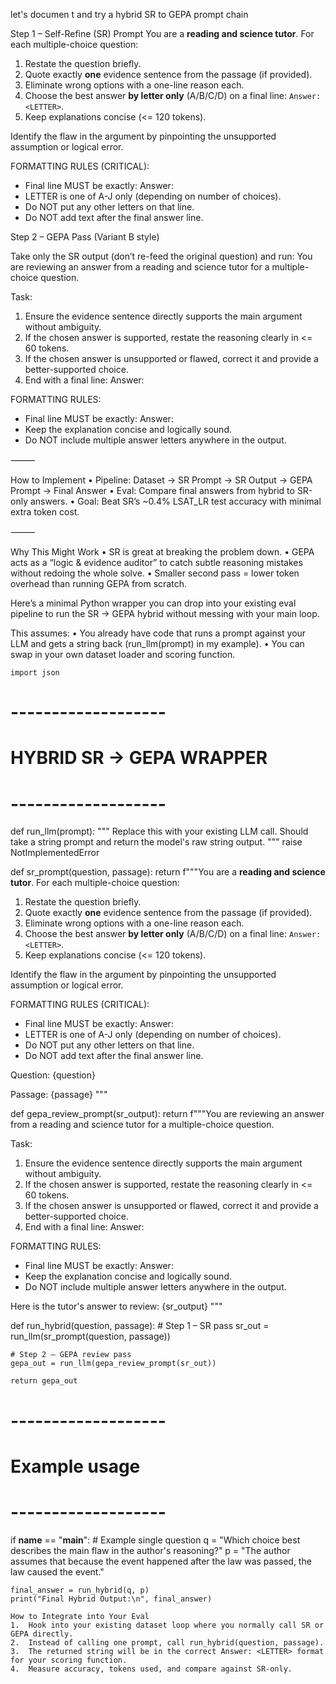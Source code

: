 let's documen t and try a hybrid SR to GEPA prompt chain

Step 1 – Self-Refine (SR) Prompt
You are a **reading and science tutor**.
For each multiple-choice question:
1) Restate the question briefly.
2) Quote exactly **one** evidence sentence from the passage (if provided).
3) Eliminate wrong options with a one-line reason each.
4) Choose the best answer **by letter only** (A/B/C/D) on a final line: `Answer: <LETTER>`.
5) Keep explanations concise (<= 120 tokens).

Identify the flaw in the argument by pinpointing the unsupported assumption or logical error.

FORMATTING RULES (CRITICAL):
- Final line MUST be exactly: Answer: <LETTER>
- LETTER is one of A-J only (depending on number of choices).
- Do NOT put any other letters on that line.
- Do NOT add text after the final answer line.

Step 2 – GEPA Pass (Variant B style)

Take only the SR output (don’t re-feed the original question) and run:
You are reviewing an answer from a reading and science tutor for a multiple-choice question.

Task:
1) Ensure the evidence sentence directly supports the main argument without ambiguity.
2) If the chosen answer is supported, restate the reasoning clearly in <= 60 tokens.
3) If the chosen answer is unsupported or flawed, correct it and provide a better-supported choice.
4) End with a final line: Answer: <LETTER>

FORMATTING RULES:
- Final line MUST be exactly: Answer: <LETTER>
- Keep the explanation concise and logically sound.
- Do NOT include multiple answer letters anywhere in the output.


⸻

How to Implement
	•	Pipeline: Dataset → SR Prompt → SR Output → GEPA Prompt → Final Answer
	•	Eval: Compare final answers from hybrid to SR-only answers.
	•	Goal: Beat SR’s ~0.4% LSAT_LR test accuracy with minimal extra token cost.

⸻

Why This Might Work
	•	SR is great at breaking the problem down.
	•	GEPA acts as a “logic & evidence auditor” to catch subtle reasoning mistakes without redoing the whole solve.
	•	Smaller second pass = lower token overhead than running GEPA from scratch.



Here’s a minimal Python wrapper you can drop into your existing eval pipeline to run the SR → GEPA hybrid without messing with your main loop.

This assumes:
	•	You already have code that runs a prompt against your LLM and gets a string back (run_llm(prompt) in my example).
	•	You can swap in your own dataset loader and scoring function.

    import json

# -------------------
# HYBRID SR → GEPA WRAPPER
# -------------------

def run_llm(prompt):
    """
    Replace this with your existing LLM call.
    Should take a string prompt and return the model's raw string output.
    """
    raise NotImplementedError

def sr_prompt(question, passage):
    return f"""You are a **reading and science tutor**.
For each multiple-choice question:
1) Restate the question briefly.
2) Quote exactly **one** evidence sentence from the passage (if provided).
3) Eliminate wrong options with a one-line reason each.
4) Choose the best answer **by letter only** (A/B/C/D) on a final line: `Answer: <LETTER>`.
5) Keep explanations concise (<= 120 tokens).

Identify the flaw in the argument by pinpointing the unsupported assumption or logical error.

FORMATTING RULES (CRITICAL):
- Final line MUST be exactly: Answer: <LETTER>
- LETTER is one of A-J only (depending on number of choices).
- Do NOT put any other letters on that line.
- Do NOT add text after the final answer line.

Question:
{question}

Passage:
{passage}
"""

def gepa_review_prompt(sr_output):
    return f"""You are reviewing an answer from a reading and science tutor for a multiple-choice question.

Task:
1) Ensure the evidence sentence directly supports the main argument without ambiguity.
2) If the chosen answer is supported, restate the reasoning clearly in <= 60 tokens.
3) If the chosen answer is unsupported or flawed, correct it and provide a better-supported choice.
4) End with a final line: Answer: <LETTER>

FORMATTING RULES:
- Final line MUST be exactly: Answer: <LETTER>
- Keep the explanation concise and logically sound.
- Do NOT include multiple answer letters anywhere in the output.

Here is the tutor's answer to review:
{sr_output}
"""

def run_hybrid(question, passage):
    # Step 1 – SR pass
    sr_out = run_llm(sr_prompt(question, passage))
    
    # Step 2 – GEPA review pass
    gepa_out = run_llm(gepa_review_prompt(sr_out))
    
    return gepa_out

# -------------------
# Example usage
# -------------------
if __name__ == "__main__":
    # Example single question
    q = "Which choice best describes the main flaw in the author's reasoning?"
    p = "The author assumes that because the event happened after the law was passed, the law caused the event."

    final_answer = run_hybrid(q, p)
    print("Final Hybrid Output:\n", final_answer)

    How to Integrate into Your Eval
	1.	Hook into your existing dataset loop where you normally call SR or GEPA directly.
	2.	Instead of calling one prompt, call run_hybrid(question, passage).
	3.	The returned string will be in the correct Answer: <LETTER> format for your scoring function.
	4.	Measure accuracy, tokens used, and compare against SR-only.